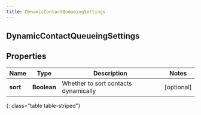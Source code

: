 ```yaml
---
title: DynamicContactQueueingSettings
---
```

## DynamicContactQueueingSettings


## Properties

| Name | Type | Description | Notes |
| ------------ | ------------- | ------------- | ------------- |
| **sort** | <!----><!---->**Boolean**<!----> | Whether to sort contacts dynamically |  [optional] |
{: class="table table-striped"}




